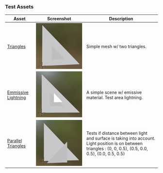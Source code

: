 ### Test Assets

| Asset                                                     | Screenshot                                                    | Description |
|-----------------------------------------------------------|---------------------------------------------------------------|-------------|
| [Triangles](2triangles)                                   | ![](2triangles/screenshot/screenshot.png)                     | Simple mesh w/ two triangles. |
| [Emmissive Lightning](emmisiveLight)                      | ![](emissiveLight/screenshot/screenshot.png)                  | A simple scene w/ emissive material. Test area lightning. |
| [Parallel Triangles](parallelTriangles)                   | ![](parallelTriangles/screenshot/screenshot.png)              | Tests if distance between light and surface is taking into account. Light position is on between triangles : (0, 0, 0.5), (0.5, 0.0, 0.5), (0.0, 0.5, 0.5)  |
